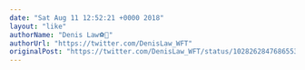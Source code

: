 ```yaml
---
date: "Sat Aug 11 12:52:21 +0000 2018"
layout: "like"
authorName: "Denis Law⚽️🐾"
authorUrl: "https://twitter.com/DenisLaw_WFT"
originalPost: "https://twitter.com/DenisLaw_WFT/status/1028262847686553600"
---
```

